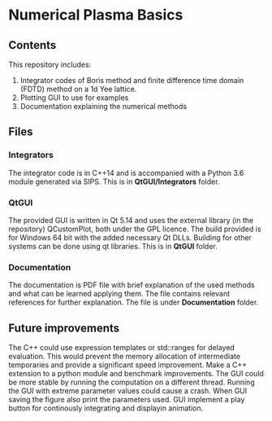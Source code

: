 # Numerical Plasma Basics
## Contents
This repository includes:
 1. Integrator codes of Boris method and finite difference time domain (FDTD) method on a 1d Yee lattice.
 2. Plotting GUI to use for examples
 3. Documentation explaining the numerical methods
## Files
### Integrators
The integrator code is in C++14 and is accompanied with a Python 3.6 module generated via SIPS. This is in **QtGUI/Integrators** folder.
### QtGUI
The provided GUI is written in Qt 5.14 and uses the external library (in the repository) QCustomPlot, both under the GPL licence. The build provided is for Windows 64 bit with the added necessary Qt DLLs. Building for other systems can be done using qt libraries. This is in **QtGUI** folder.
### Documentation
The documentation is PDF file with brief explanation of the used methods and what can be learned applying them. The file contains relevant references for further explanation. The file is under **Documentation** folder.
## Future improvements
The C++ could use expression templates or std::ranges for delayed evaluation. This would prevent the memory allocation of intermediate temporaries and provide a significant speed improvement.
Make a C++ extension to a python module and benchmark improvements.
The GUI could be more stable by running the computation on a different thread. Running the GUI with extreme parameter values could cause a crash.
When GUI saving the figure also print the parameters used.
GUI implement a play button for continously integrating and displayin animation.
